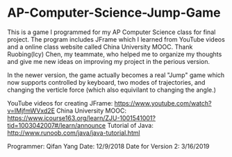 # AP-Computer-Science-Jump-Game
This is a game I programmed for my AP Computer Science class for final project. The program includes JFrame which I learned from YouTube videos and a online class website called China University MOOC. Thank Ruobing(Icy) Chen, my teammate, who helped me to organize my thoughts and give me new ideas on improving my project in the perious version. 

In the newer version, the game actually becomes a real "Jump" game which now supports controlled by keyboard, two modes of trajectories, and changing the verticle force (which also equivilant to changing the angle.)

YouTube videos for creating JFrame: https://www.youtube.com/watch?v=IMjfmWVxd2E
China University MOOC: https://www.icourse163.org/learn/ZJU-1001541001?tid=1003042007#/learn/announce
Tutorial of Java: http://www.runoob.com/java/java-tutorial.html

Programmer: Qifan Yang
Date: 12/9/2018
Date for Version 2: 3/16/2019
